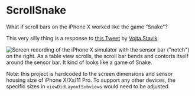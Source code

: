 # ScrollSnake
What if scroll bars on the iPhone X worked like the game “Snake”?

This very silly thing is a response to [this Tweet](https://twitter.com/vojtastavik/status/907911237983449088/video/1) by [Vojta Stavik](https://twitter.com/vojtastavik).

![Screen recording of the iPhone X simulator with the sensor bar ("notch") on the right. As a table view scrolls, the scroll bar bends and contorts itself around the sensor bar. It kind of looks like a game of Snake.](ScrollSnake.gif)

Note: this project is hardcoded to the screen dimensions and sensor housing size of iPhone X/Xs/11 Pro. To support any other devices, the specific sizes in `viewDidLayoutSubviews` would need to be adjusted.
